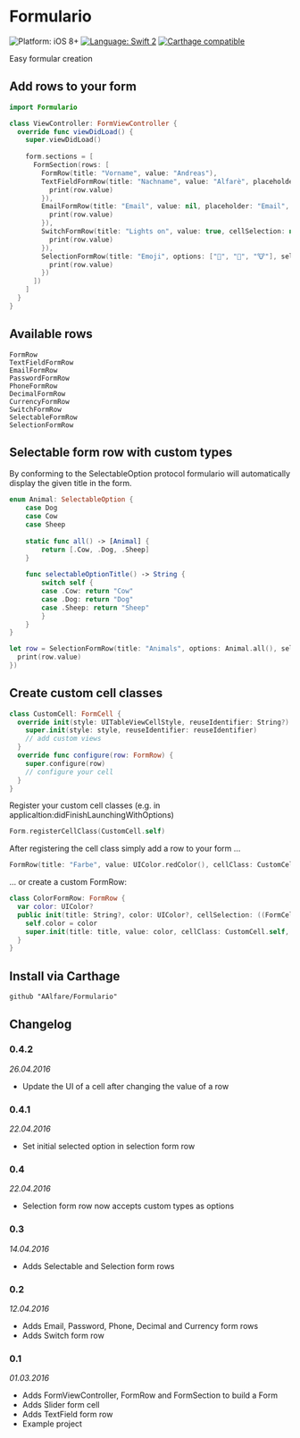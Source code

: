 # Formulario
![Platform: iOS 8+](https://img.shields.io/badge/platform-iOS%208%2B-blue.svg?style=flat)
[![Language: Swift 2](https://img.shields.io/badge/language-swift2-f48041.svg?style=flat)](https://developer.apple.com/swift)
[![Carthage compatible](https://img.shields.io/badge/Carthage-compatible-4BC51D.svg?style=flat)](https://github.com/Carthage/Carthage)

Easy formular creation

## Add rows to your form

```swift
import Formulario

class ViewController: FormViewController {
  override func viewDidLoad() {
    super.viewDidLoad()
    
    form.sections = [
      FormSection(rows: [
        FormRow(title: "Vorname", value: "Andreas"),
        TextFieldFormRow(title: "Nachname", value: "Alfarè", placeholder: "Nachname", cellSelection: nil, valueChanged: { (row) -> Void in
          print(row.value)
        }),
        EmailFormRow(title: "Email", value: nil, placeholder: "Email", cellSelection: nil, valueChanged: { (row) -> Void in
          print(row.value)
        }),
        SwitchFormRow(title: "Lights on", value: true, cellSelection: nil, valueChanged: { (row) in
          print(row.value)
        }),
        SelectionFormRow(title: "Emoji", options: ["🐣", "👸", "🐮"], selectedOption: "🐮", cellSelection: nil, valueChanged: { (row) in
          print(row.value)
        })
      ])
    ]
  }
}
```

## Available rows
```
FormRow
TextFieldFormRow
EmailFormRow
PasswordFormRow
PhoneFormRow
DecimalFormRow
CurrencyFormRow
SwitchFormRow
SelectableFormRow
SelectionFormRow
```

## Selectable form row with custom types
By conforming to the SelectableOption protocol formulario will automatically display the given title in the form.
```swift
enum Animal: SelectableOption {
    case Dog
    case Cow
    case Sheep
    
    static func all() -> [Animal] {
        return [.Cow, .Dog, .Sheep]
    }
    
    func selectableOptionTitle() -> String {
        switch self {
        case .Cow: return "Cow"
        case .Dog: return "Dog"
        case .Sheep: return "Sheep"
        }
    }
}

let row = SelectionFormRow(title: "Animals", options: Animal.all(), selectedOption: Animal.all().first,  cellSelection: nil, valueChanged: { (row) in
  print(row.value)
})
```

## Create custom cell classes
```swift
class CustomCell: FormCell {
  override init(style: UITableViewCellStyle, reuseIdentifier: String?) {
    super.init(style: style, reuseIdentifier: reuseIdentifier)
    // add custom views
  }
  override func configure(row: FormRow) {
    super.configure(row)
    // configure your cell
  }
}
```

Register your custom cell classes (e.g. in applicaltion:didFinishLaunchingWithOptions)
```swift
Form.registerCellClass(CustomCell.self)
```

After registering the cell class simply add a row to your form …
```swift
FormRow(title: "Farbe", value: UIColor.redColor(), cellClass: CustomCell.self, cellSelection: nil, valueChanged: nil)
```

… or create a custom FormRow:
```swift
class ColorFormRow: FormRow {
  var color: UIColor?
  public init(title: String?, color: UIColor?, cellSelection: ((FormCell) -> Void)?, valueChanged: ((FormRow) -> Void)?) {
    self.color = color
    super.init(title: title, value: color, cellClass: CustomCell.self, cellSelection: cellSelection, valueChanged: valueChanged)
  }
}
```

## Install via Carthage
```
github "AAlfare/Formulario"
```

## Changelog

### 0.4.2
*26.04.2016*
- Update the UI of a cell after changing the value of a row

### 0.4.1
*22.04.2016*
- Set initial selected option in selection form row

### 0.4
*22.04.2016*
- Selection form row now accepts custom types as options

### 0.3
*14.04.2016*
- Adds Selectable and Selection form rows

### 0.2
*12.04.2016*
- Adds Email, Password, Phone, Decimal and Currency form rows
- Adds Switch form row

### 0.1
*01.03.2016*
- Adds FormViewController, FormRow and FormSection to build a Form
- Adds Slider form cell
- Adds TextField form row
- Example project
